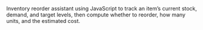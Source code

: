 Inventory reorder assistant using JavaScript to track an item’s current stock, demand, and target levels, then compute whether to reorder, how many units, and the estimated cost.